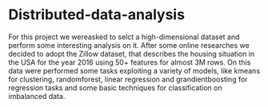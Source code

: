 # Distributed-data-analysis

For this project we wereasked to selct a high-dimensional dataset and perform some interesting analysis on it.
After some online researches we decided to adopt the Zillow dataset, that describes the housing situation in the USA for the year 2016 using 50+ features for almost 3M rows. 
On this data were performed some tasks exploiting a variety of models, like kmeans for clustering, randomforest, linear regression and grandientboosting for regression tasks and some basic techniques for classification on imbalanced data.
